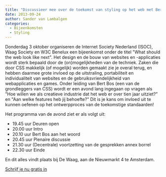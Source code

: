 ```yaml
---
title: "Discussieer mee over de toekomst van styling op het web met Bert Bos"
date: 2013-09-24
author: Sander van Lambalgen
categories: 
  - Bijeenkomsten
  - Styling
---
```

Donderdag 3 oktober organiseren de Internet Society Nederland (ISOC), Waag Society en W3C Benelux een bijeenkomst onder de titel "What should the web look like next". Het design en de bouw van websites en -applicaties wordt sterk bepaald door de (on)mogelijkheden van de techniek. Zaken die door CSS makkelijk (of mogelijk) worden gemaakt zie je overal terug, en hebben daarmee grote invloed op de uitstraling, portabiliteit en individualiteit van websites en de gebruiksvriendelijkheid van webapplicaties en games. Onder leiding van Bert Bos (een van de grondleggers van CSS) wordt er een avond lang ingegaan op vragen als "Hoe willen we als creatieve industrie dat het web er over tien jaar uitziet?" en "Aan welke features heb jij behoefte?" Dit is je kans om invloed uit te kunnen oefenen op het ontwerpproces van de toekomstige standaarden!

Het programma van de avond ziet er als volgt uit:

* 19.45 uur Deuren open
* 20.00 uur Intro
* 20.10 uur Bert Bos aan het woord
* 20.45 uur Plenaire discussie
* 21.30 uur (Decentrale) voortzetting van de gesprekken annex borrel
* 22.30 uur Einde

En dit alles vindt plaats bij De Waag, aan de Nieuwmarkt 4 te Amsterdam.

[Schrijf je nu gratis in](http://waag.org/nl/event/bert-bos)
